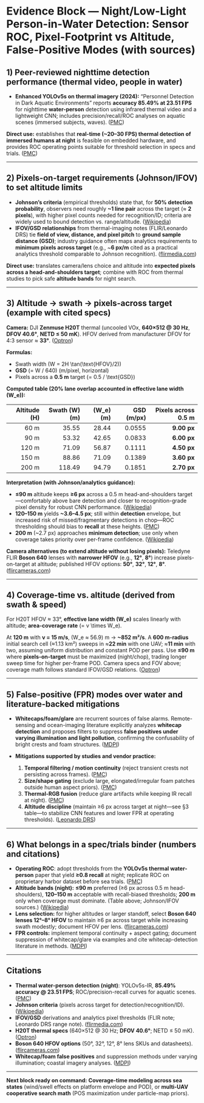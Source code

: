 # Evidence Block — Night/Low-Light Person-in-Water Detection: Sensor ROC, Pixel-Footprint vs Altitude, False-Positive Modes (with sources) #

## 1) Peer-reviewed nighttime detection performance (thermal video, people in water) ##

- **Enhanced YOLOv5s on thermal imagery (2024):** “Personnel Detection in Dark Aquatic Environments” reports **accuracy 85.49% at 23.51 FPS** for nighttime **water-person** detection using infrared thermal video and a lightweight CNN; includes precision/recall/ROC analyses on aquatic scenes (immersed subjects, waves). ([PMC][1])

**Direct use:** establishes that **real-time (~20–30 FPS) thermal detection of immersed humans at night** is feasible on embedded hardware, and provides ROC operating points suitable for threshold selection in specs and trials. ([PMC][1])

---

## 2) Pixels-on-target requirements (Johnson/IFOV) to set altitude limits ##

- **Johnson’s criteria** (empirical thresholds) state that, for **50% detection probability**, observers need roughly **~1 line pair** across the target (≈ **2 pixels**), with higher pixel counts needed for recognition/ID; criteria are widely used to bound detection vs. range/altitude. ([Wikipedia][2])
- **IFOV/GSD relationships** from thermal-imaging notes (FLIR/Leonardo DRS) tie **field of view, distance, and pixel pitch** to **ground sample distance (GSD)**; industry guidance often maps analytics requirements to **minimum pixels across target** (e.g., ~**6 px/m** cited as a practical analytics threshold comparable to Johnson recognition). ([flirmedia.com][3])

**Direct use:** translates camera/lens choice and altitude into **expected pixels across a head-and-shoulders target**; combine with ROC from thermal studies to pick safe **altitude bands** for night search.

---

## 3) Altitude → swath → pixels-across target (example with cited specs) ##

**Camera:** DJI **Zenmuse H20T** thermal (uncooled VOx, **640×512 @ 30 Hz**, **DFOV 40.6°**, **NETD ≤ 50 mK**). HFOV derived from manufacturer DFOV for 4:3 sensor ≈ **33°**. ([Optron][4])

**Formulas:**

- Swath width (W = 2H \tan(\text{HFOV}/2))
- **GSD** (= W / 640) (m/pixel, horizontal)
- Pixels across a **0.5 m** target (= 0.5 / \text{GSD})

**Computed table (20% lane overlap accounted in effective lane width (W_e)):**

| Altitude (H) | Swath (W) (m) | (W_e) (m) | GSD (m/px) | Pixels across 0.5 m |
| -----------: | ------------: | --------: | ---------: | ------------------: |
|         60 m |         35.55 |     28.44 |     0.0555 |         **9.00 px** |
|         90 m |         53.32 |     42.65 |     0.0833 |         **6.00 px** |
|        120 m |         71.09 |     56.87 |     0.1111 |         **4.50 px** |
|        150 m |         88.86 |     71.09 |     0.1389 |         **3.60 px** |
|        200 m |        118.49 |     94.79 |     0.1851 |         **2.70 px** |

**Interpretation (with Johnson/analytics guidance):**

- **≤90 m** altitude keeps **≥6 px** across a 0.5 m head-and-shoulders target—comfortably above bare detection and closer to recognition-grade pixel density for robust CNN performance. ([Wikipedia][2])
- **120–150 m** yields **~3.6–4.5 px**; still within **detection** envelope, but increased risk of missed/fragmentary detections in chop—ROC thresholding should bias to **recall** at these heights. ([PMC][1])
- **200 m** (~2.7 px) approaches **minimum detection**; use only when coverage takes priority over per-frame confidence. ([Wikipedia][2])

**Camera alternatives (to extend altitude without losing pixels):** Teledyne FLIR **Boson 640** lenses with **narrower HFOV** (e.g., **12°**, **8°**) increase pixels-on-target at altitude; published HFOV options: **50°**, **32°**, **12°**, **8°**. ([flircameras.com][5])

---

## 4) Coverage-time vs. altitude (derived from swath & speed) ##

For H20T HFOV ≈ 33°, **effective lane width (W_e)** scales linearly with altitude; **area-coverage rate** (= v \times W_e).

At **120 m** with **v = 15 m/s**, (W_e ≈ 56.9) m → **~852 m²/s**. A **600 m-radius** initial search cell (≈1.13 km²) sweeps in ≈**22 min** with one UAV; ≈**11 min** with two, assuming uniform distribution and constant POD per pass. Use **≤90 m** where **pixels-on-target** must be maximized (night/chop), trading longer sweep time for higher per-frame POD. Camera specs and FOV above; coverage math follows standard IFOV/GSD relations. ([Optron][4])

---

## 5) False-positive (FPR) modes over water and literature-backed mitigations ##

- **Whitecaps/foam/glare** are recurrent sources of false alarms. Remote-sensing and ocean-imaging literature explicitly analyzes **whitecap detection** and proposes filters to suppress **false positives under varying illumination and light pollution**, confirming the confusability of bright crests and foam structures. ([MDPI][6])
- **Mitigations supported by studies and vendor practice:**

  1. **Temporal filtering / motion continuity** (reject transient crests not persisting across frames). ([PMC][1])
  2. **Size/shape gating** (exclude large, elongated/irregular foam patches outside human aspect priors). ([PMC][1])
  3. **Thermal-RGB fusion** (reduce glare artifacts while keeping IR recall at night). ([PMC][1])
  4. **Altitude discipline** (maintain ≥6 px across target at night—see §3 table—to stabilize CNN features and lower FPR at operating thresholds). ([Leonardo DRS][7])

---

## 6) What belongs in a spec/trials binder (numbers and citations) ##

- **Operating ROC**: adopt thresholds from the **YOLOv5s thermal water-person** paper that yield **≥0.8 recall** at night; replicate ROC on proprietary harbor dataset before sea trials. ([PMC][1])
- **Altitude bands (night):** **≤90 m** preferred (≥6 px across 0.5 m head-shoulders), **120–150 m** acceptable with recall-biased thresholds; **200 m** only when coverage must dominate. (Table above; Johnson/IFOV sources.) ([Wikipedia][2])
- **Lens selection:** for higher altitudes or larger standoff, select **Boson 640 lenses 12°–8° HFOV** to maintain ≥6 px across target while increasing swath modestly; document HFOV per lens. ([flircameras.com][8])
- **FPR controls:** implement temporal continuity + aspect gating; document suppression of whitecap/glare via examples and cite whitecap-detection literature in methods. ([MDPI][6])

---

## Citations ##

- **Thermal water-person detection (night)**: YOLOv5s-IR, **85.49% accuracy @ 23.51 FPS**; ROC/precision-recall curves for aquatic scenes. ([PMC][1])
- **Johnson criteria** (pixels across target for detection/recognition/ID). ([Wikipedia][2])
- **IFOV/GSD** derivations and analytics pixel thresholds (FLIR note; Leonardo DRS range note). ([flirmedia.com][3])
- **H20T thermal specs** (640×512 @ 30 Hz; **DFOV 40.6°**; NETD ≤ 50 mK). ([Optron][4])
- **Boson 640 HFOV options** (50°, 32°, 12°, 8° lens SKUs and datasheets). ([flircameras.com][5])
- **Whitecap/foam false positives** and suppression methods under varying illumination; coastal imagery analyses. ([MDPI][6])

---

**Next block ready on command:** **Coverage-time modeling across sea states** (wind/swell effects on platform envelope and POD), or **multi-UAV cooperative search math** (POS maximization under particle-map priors).

[1]: https://pmc.ncbi.nlm.nih.gov/articles/PMC11175020/ "Personnel Detection in Dark Aquatic Environments Based ..."
[2]: https://en.wikipedia.org/wiki/Johnson%27s_criteria "Johnson's criteria"
[3]: https://www.flir.com/support-center/iid/knowledge-base/thermal-imaging-basics/ "TECHNICAL NOTE - flir"
[4]: https://optron.com/dji/wp-content/uploads/2020/05/ds_zenmuse-h20-series.pdf "zenmuse h20 series"
[5]: https://www.flircameras.com/product/flir-boson-640x480-8mm-htm/ "Teledyne FLIR BOSON 640 x 512 8.7mm 50° HFoV"
[6]: https://www.mdpi.com/2072-4292/14/22/5691 "Using Optical Flow Trajectories to Detect Whitecaps in ..."
[7]: https://www.leonardodrs.com/wp-content/uploads/2023/08/201705_truth_about_rangedata_mr-2014-10-683_rev02.pdf "HOW TO ASSESS THERMAL CAMERA RANGE ..."
[8]: https://www.flircameras.com/product/flir-boson-640x480-36mm-htm/ "Teledyne FLIR BOSON 640 x 512 36mm 12° HFoV"
